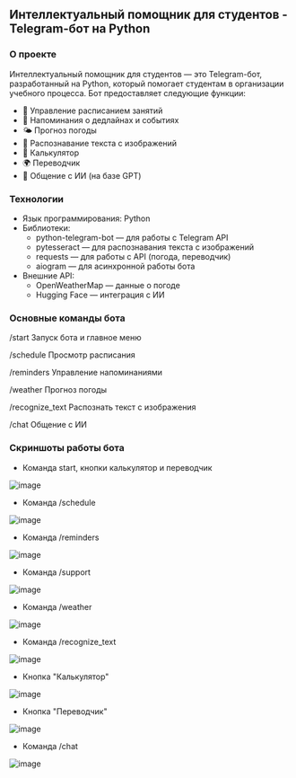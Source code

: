 ## Интеллектуальный помощник для студентов - Telegram-бот на Python

### О проекте

Интеллектуальный помощник для студентов — это Telegram-бот, разработанный на Python, который помогает студентам в организации учебного процесса. Бот предоставляет следующие функции:

- 📅 Управление расписанием занятий
- 🔔 Напоминания о дедлайнах и событиях
- 🌤️ Прогноз погоды
- 📸 Распознавание текста с изображений
- 🧮 Калькулятор
- 🌍 Переводчик
- 💬 Общение с ИИ (на базе GPT)

### Технологии

- Язык программирования: Python 
- Библиотеки:
  - python-telegram-bot — для работы с Telegram API
  - pytesseract — для распознавания текста с изображений
  - requests — для работы с API (погода, переводчик)
  - aiogram — для асинхронной работы бота
- Внешние API:
  - OpenWeatherMap — данные о погоде
  - Hugging Face — интеграция с ИИ

### Основные команды бота

/start	Запуск бота и главное меню

/schedule	Просмотр расписания

/reminders	Управление напоминаниями

/weather	Прогноз погоды

/recognize_text	Распознать текст с изображения

/chat	Общение с ИИ

### Скриншоты работы бота

- Команда start, кнопки калькулятор и переводчик
  
![image](https://github.com/user-attachments/assets/d1460b6a-fdbb-45d3-a503-68f5818eea05)

- Команда /schedule
  
![image](https://github.com/user-attachments/assets/d74a2c99-ef99-48e6-a4be-3d784b53ba36)

- Команда /reminders
  
![image](https://github.com/user-attachments/assets/579ea854-49b6-453e-8eee-c181bff5db2a)

- Команда /support
  
![image](https://github.com/user-attachments/assets/2bb0d06c-4fe2-49a5-8d47-138655973f27)

- Команда /weather
  
![image](https://github.com/user-attachments/assets/f52bc754-3564-4346-9841-0e200a4d56dc)

- Команда /recognize_text
  
![image](https://github.com/user-attachments/assets/71a2d703-ea5c-4e8f-883a-035fdd97369c)

- Кнопка "Калькулятор"
  
![image](https://github.com/user-attachments/assets/c0e7ad85-69fe-4be4-8764-c48ad3b74b78)

- Кнопка "Переводчик"
  
![image](https://github.com/user-attachments/assets/4aacd644-01c2-491c-a48f-b19012a50343)

- Команда /chat
  
![image](https://github.com/user-attachments/assets/e6d79ac7-006b-4fe5-8157-4bf0aa4dd2be)







